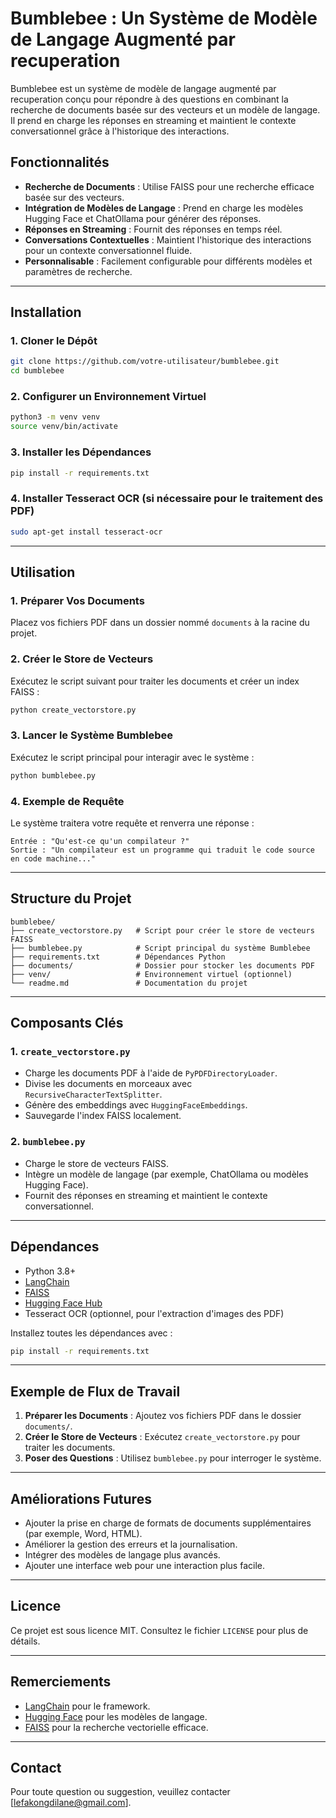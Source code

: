 # Bumblebee : Un Système de Modèle de Langage Augmenté par recuperation

Bumblebee est un système de modèle de langage augmenté par recuperation conçu pour répondre à des questions en combinant la recherche de documents basée sur des vecteurs et un modèle de langage. Il prend en charge les réponses en streaming et maintient le contexte conversationnel grâce à l'historique des interactions.

## Fonctionnalités

- **Recherche de Documents** : Utilise FAISS pour une recherche efficace basée sur des vecteurs.
- **Intégration de Modèles de Langage** : Prend en charge les modèles Hugging Face et ChatOllama pour générer des réponses.
- **Réponses en Streaming** : Fournit des réponses en temps réel.
- **Conversations Contextuelles** : Maintient l'historique des interactions pour un contexte conversationnel fluide.
- **Personnalisable** : Facilement configurable pour différents modèles et paramètres de recherche.

---

## Installation

### 1. Cloner le Dépôt
```bash
git clone https://github.com/votre-utilisateur/bumblebee.git
cd bumblebee
```

### 2. Configurer un Environnement Virtuel
```bash
python3 -m venv venv
source venv/bin/activate
```

### 3. Installer les Dépendances
```bash
pip install -r requirements.txt
```

### 4. Installer Tesseract OCR (si nécessaire pour le traitement des PDF)
```bash
sudo apt-get install tesseract-ocr
```

---

## Utilisation

### 1. Préparer Vos Documents
Placez vos fichiers PDF dans un dossier nommé `documents` à la racine du projet.

### 2. Créer le Store de Vecteurs
Exécutez le script suivant pour traiter les documents et créer un index FAISS :
```bash
python create_vectorstore.py
```

### 3. Lancer le Système Bumblebee
Exécutez le script principal pour interagir avec le système :
```bash
python bumblebee.py
```

### 4. Exemple de Requête
Le système traitera votre requête et renverra une réponse :
```plaintext
Entrée : "Qu'est-ce qu'un compilateur ?"
Sortie : "Un compilateur est un programme qui traduit le code source en code machine..."
```

---

## Structure du Projet

```
bumblebee/
├── create_vectorstore.py   # Script pour créer le store de vecteurs FAISS
├── bumblebee.py            # Script principal du système Bumblebee
├── requirements.txt        # Dépendances Python
├── documents/              # Dossier pour stocker les documents PDF
├── venv/                   # Environnement virtuel (optionnel)
└── readme.md               # Documentation du projet
```

---

## Composants Clés

### 1. `create_vectorstore.py`
- Charge les documents PDF à l'aide de `PyPDFDirectoryLoader`.
- Divise les documents en morceaux avec `RecursiveCharacterTextSplitter`.
- Génère des embeddings avec `HuggingFaceEmbeddings`.
- Sauvegarde l'index FAISS localement.

### 2. `bumblebee.py`
- Charge le store de vecteurs FAISS.
- Intègre un modèle de langage (par exemple, ChatOllama ou modèles Hugging Face).
- Fournit des réponses en streaming et maintient le contexte conversationnel.

---

## Dépendances

- Python 3.8+
- [LangChain](https://github.com/hwchase17/langchain)
- [FAISS](https://github.com/facebookresearch/faiss)
- [Hugging Face Hub](https://huggingface.co/)
- Tesseract OCR (optionnel, pour l'extraction d'images des PDF)

Installez toutes les dépendances avec :
```bash
pip install -r requirements.txt
```

---

## Exemple de Flux de Travail

1. **Préparer les Documents** : Ajoutez vos fichiers PDF dans le dossier `documents/`.
2. **Créer le Store de Vecteurs** : Exécutez `create_vectorstore.py` pour traiter les documents.
3. **Poser des Questions** : Utilisez `bumblebee.py` pour interroger le système.


---

## Améliorations Futures

- Ajouter la prise en charge de formats de documents supplémentaires (par exemple, Word, HTML).
- Améliorer la gestion des erreurs et la journalisation.
- Intégrer des modèles de langage plus avancés.
- Ajouter une interface web pour une interaction plus facile.

---

## Licence

Ce projet est sous licence MIT. Consultez le fichier `LICENSE` pour plus de détails.

---

## Remerciements

- [LangChain](https://github.com/hwchase17/langchain) pour le framework.
- [Hugging Face](https://huggingface.co/) pour les modèles de langage.
- [FAISS](https://github.com/facebookresearch/faiss) pour la recherche vectorielle efficace.

---

## Contact

Pour toute question ou suggestion, veuillez contacter [lefakongdilane@gmail.com].